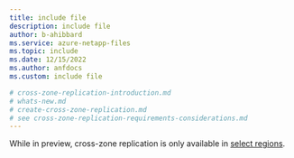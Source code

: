 ```yaml
---
title: include file
description: include file
author: b-ahibbard
ms.service: azure-netapp-files
ms.topic: include
ms.date: 12/15/2022
ms.author: anfdocs
ms.custom: include file

# cross-zone-replication-introduction.md
# whats-new.md
# create-cross-zone-replication.md
# see cross-zone-replication-requirements-considerations.md
---
```


While in preview, cross-zone replication is only available in [select regions](../cross-zone-replication-introduction.md#supported-regions).

